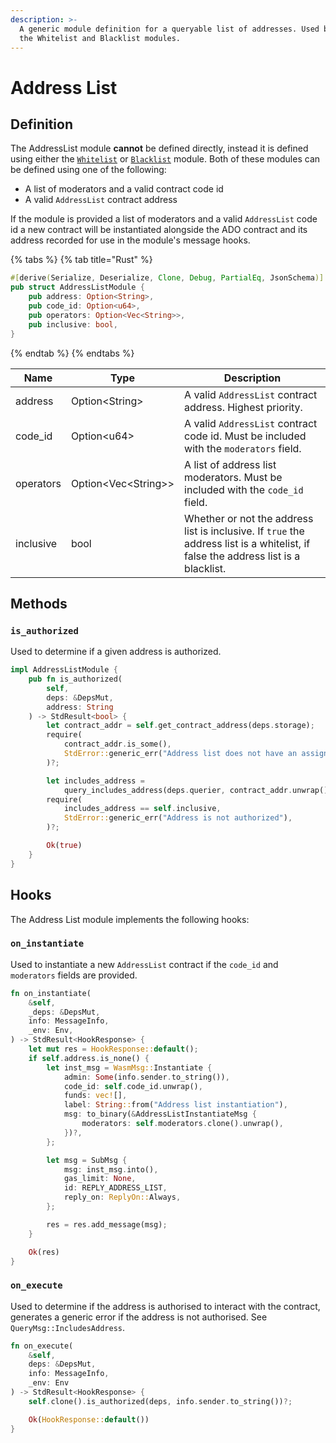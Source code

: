 ```yaml
---
description: >-
  A generic module definition for a queryable list of addresses. Used by both
  the Whitelist and Blacklist modules.
---
```


# Address List

## Definition

The AddressList module **cannot** be defined directly, instead it is defined using either the [`Whitelist`](https://app.gitbook.com/o/-LSIp3xE4R-AyCUl9k\_P/s/-MdsL0ugFI5WNyjzflKI/c/Al8Wb6fICx0KwYkblGXN/modules/address-list/whitelist) or [`Blacklist`](https://app.gitbook.com/o/-LSIp3xE4R-AyCUl9k\_P/s/-MdsL0ugFI5WNyjzflKI/c/Al8Wb6fICx0KwYkblGXN/modules/address-list/blacklist) module. Both of these modules can be defined using one of the following:

* A list of moderators and a valid contract code id
* A valid `AddressList` contract address

If the module is provided a list of moderators and a valid `AddressList` code id a new contract will be instantiated alongside the ADO contract and its address recorded for use in the module's message hooks.&#x20;

{% tabs %}
{% tab title="Rust" %}
```rust
#[derive(Serialize, Deserialize, Clone, Debug, PartialEq, JsonSchema)]
pub struct AddressListModule {
    pub address: Option<String>,
    pub code_id: Option<u64>,
    pub operators: Option<Vec<String>>,
    pub inclusive: bool,
}
```
{% endtab %}
{% endtabs %}

| Name      | Type                  | Description                                                                                                                        |
| --------- | --------------------- | ---------------------------------------------------------------------------------------------------------------------------------- |
| address   | Option\<String>       | A valid `AddressList` contract address. Highest priority.                                                                          |
| code\_id  | Option\<u64>          | A valid `AddressList` contract code id. Must be included with the `moderators` field.                                              |
| operators | Option\<Vec\<String>> | A list of address list moderators. Must be included with the `code_id` field.                                                      |
| inclusive | bool                  | Whether or not the address list is inclusive. If `true` the address list is a whitelist, if false the address list is a blacklist. |

## Methods

### `is_authorized`

Used to determine if a given address is authorized.

```rust
impl AddressListModule {
    pub fn is_authorized(
        self, 
        deps: &DepsMut, 
        address: String
    ) -> StdResult<bool> {
        let contract_addr = self.get_contract_address(deps.storage);
        require(
            contract_addr.is_some(),
            StdError::generic_err("Address list does not have an assigned contract address"),
        )?;

        let includes_address =
            query_includes_address(deps.querier, contract_addr.unwrap(), address.clone())?;
        require(
            includes_address == self.inclusive,
            StdError::generic_err("Address is not authorized"),
        )?;

        Ok(true)
    }
}
```

## Hooks

The Address List module implements the following hooks:

### `on_instantiate`

Used to instantiate a new `AddressList` contract if the `code_id` and `moderators` fields are provided.

```rust
fn on_instantiate(
    &self,
    _deps: &DepsMut,
    info: MessageInfo,
    _env: Env,
) -> StdResult<HookResponse> {
    let mut res = HookResponse::default();
    if self.address.is_none() {
        let inst_msg = WasmMsg::Instantiate {
            admin: Some(info.sender.to_string()),
            code_id: self.code_id.unwrap(),
            funds: vec![],
            label: String::from("Address list instantiation"),
            msg: to_binary(&AddressListInstantiateMsg {
                moderators: self.moderators.clone().unwrap(),
            })?,
        };

        let msg = SubMsg {
            msg: inst_msg.into(),
            gas_limit: None,
            id: REPLY_ADDRESS_LIST,
            reply_on: ReplyOn::Always,
        };

        res = res.add_message(msg);
    }

    Ok(res)
}
```

### `on_execute`

Used to determine if the address is authorised to interact with the contract, generates a generic error if the address is not authorised. See `QueryMsg::IncludesAddress`.

```rust
fn on_execute(
    &self, 
    deps: &DepsMut, 
    info: MessageInfo, 
    _env: Env
) -> StdResult<HookResponse> {
    self.clone().is_authorized(deps, info.sender.to_string())?;

    Ok(HookResponse::default())
}
```

